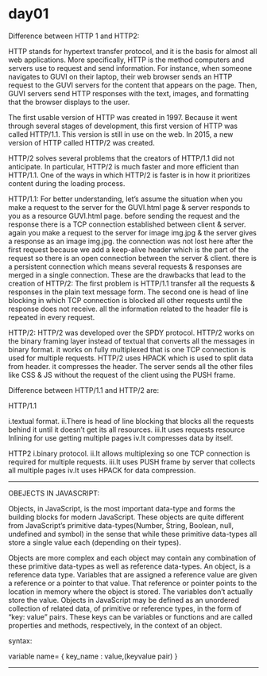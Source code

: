 # day01


Difference between HTTP 1 and HTTP2:

HTTP stands for hypertext transfer protocol, and it is the basis for almost all web applications. More specifically, HTTP is the method computers and servers use to request and send information. For instance, when someone navigates to GUVI on their laptop, their web browser sends an HTTP request to the GUVI servers for the content that appears on the page. Then, GUVI servers send HTTP responses with the text, images, and formatting that the browser displays to the user.

The first usable version of HTTP was created in 1997. Because it went through several stages of development, this first version of HTTP was called HTTP/1.1. This version is still in use on the web. In 2015, a new version of HTTP called HTTP/2 was created.

HTTP/2 solves several problems that the creators of HTTP/1.1 did not anticipate. In particular, HTTP/2 is much faster and more efficient than HTTP/1.1. One of the ways in which HTTP/2 is faster is in how it prioritizes content during the loading process.

HTTP/1.1: For better understanding, let’s assume the situation when you make a request to the server for the GUVI.html page & server responds to you as a resource GUVI.html page. before sending the request and the response there is a TCP connection established between client & server. again you make a request to the server for image img.jpg & the server gives a response as an image img.jpg. the connection was not lost here after the first request because we add a keep-alive header which is the part of the request so there is an open connection between the server & client. there is a persistent connection which means several requests & responses are merged in a single connection. These are the drawbacks that lead to the creation of HTTP/2: The first problem is HTTP/1.1 transfer all the requests & responses in the plain text message form. The second one is head of line blocking in which TCP connection is blocked all other requests until the response does not receive. all the information related to the header file is repeated in every request.

HTTP/2: HTTP/2 was developed over the SPDY protocol. HTTP/2 works on the binary framing layer instead of textual that converts all the messages in binary format. it works on fully multiplexed that is one TCP connection is used for multiple requests. HTTP/2 uses HPACK which is used to split data from header. it compresses the header. The server sends all the other files like CSS & JS without the request of the client using the PUSH frame.

Difference between HTTP/1.1 and HTTP/2 are:

HTTP/1.1

i.textual format.
ii.There is head of line blocking that blocks all the requests behind it until it doesn’t get its all resources.
iii.It uses requests resource Inlining for use getting multiple pages
iv.It compresses data by itself.

HTTP2
i.binary protocol.
ii.It allows multiplexing so one TCP connection is required for multiple requests.
iii.It uses PUSH frame by server that collects all multiple pages 
iv.It uses HPACK for data compression.

-----------------------------------------------------------------------------------------------------------------------------------------------------------------------

OBEJECTS IN JAVASCRIPT:

Objects, in JavaScript, is the most important data-type and forms the building blocks for modern JavaScript. These objects are quite different from JavaScript’s primitive data-types(Number, String, Boolean, null, undefined and symbol) in the sense that while these primitive data-types all store a single value each (depending on their types).

Objects are more complex and each object may contain any combination of these primitive data-types as well as reference data-types.
An object, is a reference data type. Variables that are assigned a reference value are given a reference or a pointer to that value. That reference or pointer points to the location in memory where the object is stored. The variables don’t actually store the value.
Objects in JavaScript may be defined as an unordered collection of related data, of primitive or reference types, in the form of “key: value” pairs. These keys can be variables or functions and are called properties and methods, respectively, in the context of an object.

syntax:

variable name= {
    key_name : value,(keyvalue pair)
}

-----------------------------------------------------------------------------------------------------------------------------------------------------------------------






